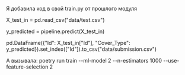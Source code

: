 Я добавила код в свой train.py от прошлого модуля

X_test_in = pd.read_csv("data/test.csv")

y_predicted = pipeline.predict(X_test_in)

pd.DataFrame({"Id": X_test_in["Id"], "Cover_Type": y_predicted}).set_index(["Id"]).to_csv("data/submission.csv")


А вызывала:
poetry run train --ml-model 2 --n-estimators 1000 --use-feature-selection 2

